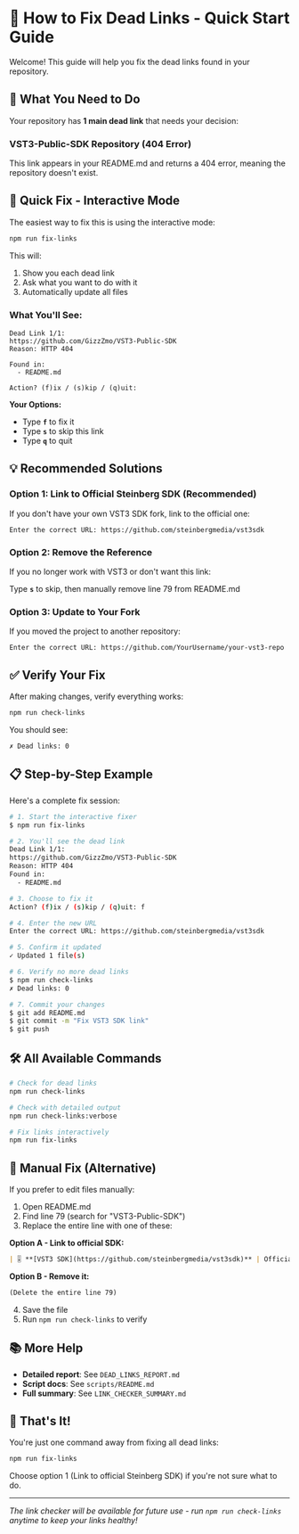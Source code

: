 # 🔗 How to Fix Dead Links - Quick Start Guide

Welcome! This guide will help you fix the dead links found in your repository.

## 🎯 What You Need to Do

Your repository has **1 main dead link** that needs your decision:

### VST3-Public-SDK Repository (404 Error)

This link appears in your README.md and returns a 404 error, meaning the repository doesn't exist.

## 🚀 Quick Fix - Interactive Mode

The easiest way to fix this is using the interactive mode:

```bash
npm run fix-links
```

This will:
1. Show you each dead link
2. Ask what you want to do with it
3. Automatically update all files

### What You'll See:

```
Dead Link 1/1:
https://github.com/GizzZmo/VST3-Public-SDK
Reason: HTTP 404

Found in:
  - README.md

Action? (f)ix / (s)kip / (q)uit: 
```

**Your Options:**

- Type **`f`** to fix it
- Type **`s`** to skip this link
- Type **`q`** to quit

## 💡 Recommended Solutions

### Option 1: Link to Official Steinberg SDK (Recommended)

If you don't have your own VST3 SDK fork, link to the official one:

```
Enter the correct URL: https://github.com/steinbergmedia/vst3sdk
```

### Option 2: Remove the Reference

If you no longer work with VST3 or don't want this link:

Type **`s`** to skip, then manually remove line 79 from README.md

### Option 3: Update to Your Fork

If you moved the project to another repository:

```
Enter the correct URL: https://github.com/YourUsername/your-vst3-repo
```

## ✅ Verify Your Fix

After making changes, verify everything works:

```bash
npm run check-links
```

You should see:
```
✗ Dead links: 0
```

## 📋 Step-by-Step Example

Here's a complete fix session:

```bash
# 1. Start the interactive fixer
$ npm run fix-links

# 2. You'll see the dead link
Dead Link 1/1:
https://github.com/GizzZmo/VST3-Public-SDK
Reason: HTTP 404
Found in:
  - README.md

# 3. Choose to fix it
Action? (f)ix / (s)kip / (q)uit: f

# 4. Enter the new URL
Enter the correct URL: https://github.com/steinbergmedia/vst3sdk

# 5. Confirm it updated
✓ Updated 1 file(s)

# 6. Verify no more dead links
$ npm run check-links
✗ Dead links: 0

# 7. Commit your changes
$ git add README.md
$ git commit -m "Fix VST3 SDK link"
$ git push
```

## 🛠️ All Available Commands

```bash
# Check for dead links
npm run check-links

# Check with detailed output
npm run check-links:verbose

# Fix links interactively
npm run fix-links
```

## 📝 Manual Fix (Alternative)

If you prefer to edit files manually:

1. Open README.md
2. Find line 79 (search for "VST3-Public-SDK")
3. Replace the entire line with one of these:

**Option A - Link to official SDK:**
```markdown
| 🎚️ **[VST3 SDK](https://github.com/steinbergmedia/vst3sdk)** | Official Steinberg VST3 SDK | ![C++](https://img.shields.io/badge/C++-00599C?style=flat-square&logo=c%2B%2B&logoColor=white) | ![Stars](https://img.shields.io/github/stars/steinbergmedia/vst3sdk?style=flat-square) |
```

**Option B - Remove it:**
```markdown
(Delete the entire line 79)
```

4. Save the file
5. Run `npm run check-links` to verify

## 📚 More Help

- **Detailed report**: See `DEAD_LINKS_REPORT.md`
- **Script docs**: See `scripts/README.md`
- **Full summary**: See `LINK_CHECKER_SUMMARY.md`

## 🎉 That's It!

You're just one command away from fixing all dead links:

```bash
npm run fix-links
```

Choose option 1 (Link to official Steinberg SDK) if you're not sure what to do.

---

*The link checker will be available for future use - run `npm run check-links` anytime to keep your links healthy!*
